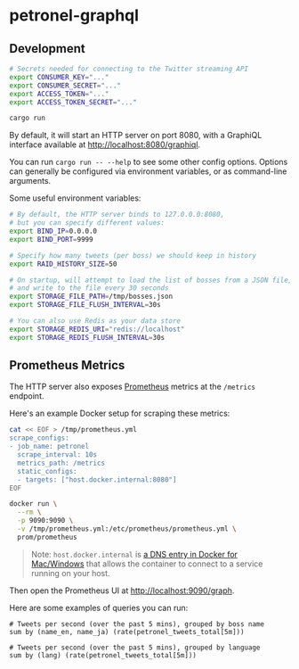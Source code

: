 # petronel-graphql

## Development

```bash
# Secrets needed for connecting to the Twitter streaming API
export CONSUMER_KEY="..."
export CONSUMER_SECRET="..."
export ACCESS_TOKEN="..."
export ACCESS_TOKEN_SECRET="..."

cargo run
```

By default, it will start an HTTP server on port 8080, with a GraphiQL
interface available at <http://localhost:8080/graphiql>.

You can run `cargo run -- --help` to see some other config options.
Options can generally be configured via environment variables, or as
command-line arguments.

Some useful environment variables:

```bash
# By default, the HTTP server binds to 127.0.0.0:8080,
# but you can specify different values:
export BIND_IP=0.0.0.0
export BIND_PORT=9999

# Specify how many tweets (per boss) we should keep in history
export RAID_HISTORY_SIZE=50

# On startup, will attempt to load the list of bosses from a JSON file,
# and write to the file every 30 seconds
export STORAGE_FILE_PATH=/tmp/bosses.json
export STORAGE_FILE_FLUSH_INTERVAL=30s

# You can also use Redis as your data store
export STORAGE_REDIS_URI="redis://localhost"
export STORAGE_REDIS_FLUSH_INTERVAL=30s
```

## Prometheus Metrics

The HTTP server also exposes [Prometheus](https://prometheus.io/) metrics
at the `/metrics` endpoint.

Here's an example Docker setup for scraping these metrics:

```bash
cat << EOF > /tmp/prometheus.yml
scrape_configs:
- job_name: petronel
  scrape_interval: 10s
  metrics_path: /metrics
  static_configs:
  - targets: ["host.docker.internal:8080"]
EOF

docker run \
  --rm \
  -p 9090:9090 \
  -v /tmp/prometheus.yml:/etc/prometheus/prometheus.yml \
  prom/prometheus
```

> Note: `host.docker.internal` is [a DNS entry in Docker for Mac/Windows][host.docker.internal]
> that allows the container to connect to a service running on your host.

[host.docker.internal]: https://docs.docker.com/docker-for-mac/networking/#i-want-to-connect-from-a-container-to-a-service-on-the-host

Then open the Prometheus UI at <http://localhost:9090/graph>.

Here are some examples of queries you can run:
```
# Tweets per second (over the past 5 mins), grouped by boss name
sum by (name_en, name_ja) (rate(petronel_tweets_total[5m]))

# Tweets per second (over the past 5 mins), grouped by language
sum by (lang) (rate(petronel_tweets_total[5m]))
```

